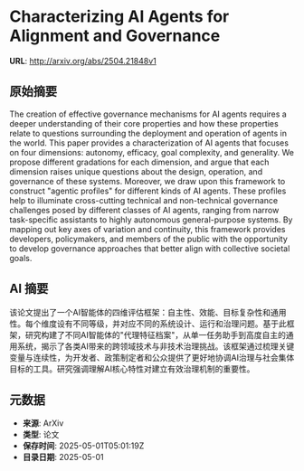 # Characterizing AI Agents for Alignment and Governance

**URL**: http://arxiv.org/abs/2504.21848v1

## 原始摘要

The creation of effective governance mechanisms for AI agents requires a
deeper understanding of their core properties and how these properties relate
to questions surrounding the deployment and operation of agents in the world.
This paper provides a characterization of AI agents that focuses on four
dimensions: autonomy, efficacy, goal complexity, and generality. We propose
different gradations for each dimension, and argue that each dimension raises
unique questions about the design, operation, and governance of these systems.
Moreover, we draw upon this framework to construct "agentic profiles" for
different kinds of AI agents. These profiles help to illuminate cross-cutting
technical and non-technical governance challenges posed by different classes of
AI agents, ranging from narrow task-specific assistants to highly autonomous
general-purpose systems. By mapping out key axes of variation and continuity,
this framework provides developers, policymakers, and members of the public
with the opportunity to develop governance approaches that better align with
collective societal goals.


## AI 摘要

该论文提出了一个AI智能体的四维评估框架：自主性、效能、目标复杂性和通用性。每个维度设有不同等级，并对应不同的系统设计、运行和治理问题。基于此框架，研究构建了不同AI智能体的"代理特征档案"，从单一任务助手到高度自主的通用系统，揭示了各类AI带来的跨领域技术与非技术治理挑战。该框架通过梳理关键变量与连续性，为开发者、政策制定者和公众提供了更好地协调AI治理与社会集体目标的工具。研究强调理解AI核心特性对建立有效治理机制的重要性。

## 元数据

- **来源**: ArXiv
- **类型**: 论文
- **保存时间**: 2025-05-01T05:01:19Z
- **目录日期**: 2025-05-01
